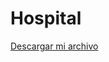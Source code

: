 # Hospital

<a href="https://github.com/xalyrodas/Hospital/raw/refs/heads/main/src/descargas/h.jar" download="h.jar">Descargar mi archivo</a>